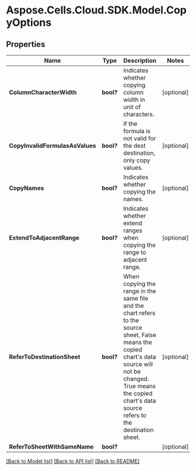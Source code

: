 # Aspose.Cells.Cloud.SDK.Model.CopyOptions
## Properties

Name | Type | Description | Notes
------------ | ------------- | ------------- | -------------
**ColumnCharacterWidth** | **bool?** | Indicates whether copying column width in unit of characters. | [optional] 
**CopyInvalidFormulasAsValues** | **bool?** | If the formula is not valid for the dest destination, only copy values. | [optional] 
**CopyNames** | **bool?** | Indicates whether copying the names. | [optional] 
**ExtendToAdjacentRange** | **bool?** | Indicates whether extend ranges when copying the range to adjacent range. | [optional] 
**ReferToDestinationSheet** | **bool?** | When copying the range in the same file and the chart refers to the source sheet,   False means the copied chart&#39;s data source will not be changed. True means the   copied chart&#39;s data source refers to the destination sheet.              | [optional] 
**ReferToSheetWithSameName** | **bool?** |  | [optional] 

[[Back to Model list]](../README.md#documentation-for-models) [[Back to API list]](../README.md#documentation-for-api-endpoints) [[Back to README]](../README.md)

